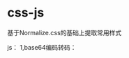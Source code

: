 # css-js


基于Normalize.css的基础上提取常用样式


js：
1,base64编码转码：
<script src="https://github.com/namedL/css-js/blob/master/js/base64.js"></script>
<script>
 Base64.encode("namedl");   //bmFtZWRs
 Base64.decode("bmFtZWRs")    //namedl
</script>
